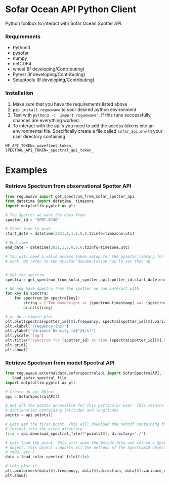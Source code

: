 # Sofar Ocean API Python Client
Python toolbox to interact with Sofar Ocean Spotter API.

### Requirements
- Python3
- pysofar
- numpy
- netCDF4
- wheel (If developing/Contributing)
- Pytest (If developing/Contributing)
- Setuptools (If developing/Contributing)

### Installation
1. Make sure that you have the requirements listed above
2. `pip install roguewave` to your desired python environment
3. Test with `python3 -c 'import roguewave'`. If this runs successfully, chances are everything worked.
4. To interact with the api's you need to add the access tokens into an environmental file. 
   Specifically create a file called `sofar_api.env` in your user directory containing
```shell
WF_API_TOKEN=_wavefleet_token_
SPECTRAL_API_TOKEN=_spectral_api_token_
```



# Examples
### Retrieve Spectrum from observational Spotter API
```python
from roguewave import get_spectrum_from_sofar_spotter_api
from datetime import datetime, timezone
import matplotlib.pyplot as plt

# The Spotter we want the data from
spotter_id = 'SPOT-0740'

# Start time to grab
start_date = datetime(2021,1,1,0,0,0,tzinfo=timezone.utc)

# End time
end_date = datetime(2021,1,6,0,0,0,tzinfo=timezone.utc)

# You will need a valid access token setup for the pysofar library for this to
# work. We refer to the pysofar documentation how to set that up.


# Get the spectra
spectra = get_spectrum_from_sofar_spotter_api(spotter_id,start_date,end_date,limit=10)

# We now have spectra from the spotter we can interact with
for key in spectra:
    for spectrum in spectra[key]:
        string = f'The waveheight at {spectrum.timestamp} was {spectrum.hm0()} meter'
        print(string)

# or do a simple plot
plt.plot(spectra[spotter_id][0].frequency, spectra[spotter_id][0].variance_density,'k')
plt.xlabel('Frequency (hz)')
plt.ylabel('Variance Density (m$^2$/s)')
plt.yscale('log')
plt.title(f'spectrum for {spotter_id} at time {spectra[spotter_id][0].timestamp}')
plt.grid()
plt.show()
```

### Retrieve Spectrum from model Spectral API

```python
from roguewave.externaldata.sofarspectralapi import SofarSpectralAPI,
   load_sofar_spectral_file
import matplotlib.pyplot as plt

# Create an api Object
api = SofarSpectralAPI()

# Get all the points accessible for this particular user. This returns a list
# dictionaries containing latitudes and longitudes
points = api.points()

# Lets get the first point. This will download the netcdf containing the spectral
# forcast into the given directory.
file = api.download_spectral_file(**points[0], directory='./')

# Lets load the point. This will open the Netcdf file and return a Spectrum2D
# object. This object supports all the methods of the Spectrum1D object (hm0, 
# tm02, etc.)
data = load_sofar_spectral_file(file)

# Lets plot it
plt.pcolormesh(data[0].frequency, data[0].direction, data[0].variance_density)
plt.show()
```